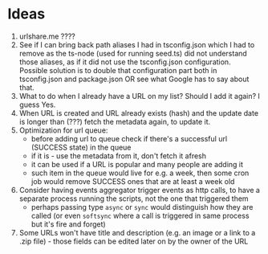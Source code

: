 # Ideas

1. urlshare.me ????
2. See if I can bring back path aliases I had in tsconfig.json which I had to remove as the ts-node (used for running seed.ts) did not understand those aliases, as if it did not use the tsconfig.json configuration. Possible solution is to double that configuration part both in tsconfig.json and package.json OR see what Google has to say about that.
3. What to do when I already have a URL on my list? Should I add it again? I guess Yes.
4. When URL is created and URL already exists (hash) and the update date is longer than (???) fetch the metadata again, to update it.
5. Optimization for url queue:
   - before adding url to queue check if there's a successful url (SUCCESS state) in the queue
   - if it is - use the metadata from it, don't fetch it afresh
   - it can be used if a URL is popular and many people are adding it
   - such item in the queue would live for e.g. a week, then some cron job would remove SUCCESS ones that are at least a week old
6. Consider having events aggregator trigger events as http calls, to have a separate process running the scripts, not the one that triggered them
   - perhaps passing type `async` or `sync` would distinguish how they are called (or even `softsync` where a call is triggered in same process but it's fire and forget)
7. Some URLs won't have title and description (e.g. an image or a link to a .zip file) - those fields can be edited later on by the owner of the URL
